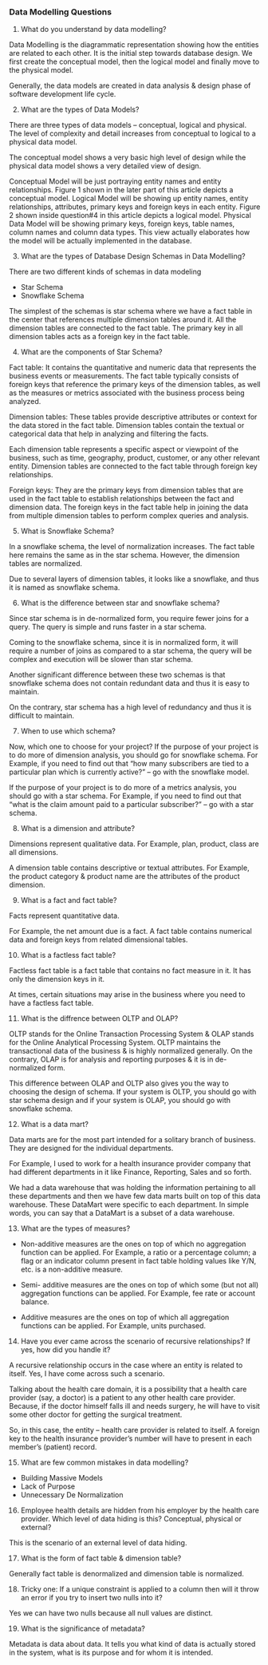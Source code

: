 ### Data Modelling Questions

1. What do you understand by data modelling?

Data Modelling is the diagrammatic representation showing how the entities are related to each other. It is the initial step towards database design. We first create the conceptual model, then the logical model and finally move to the physical model.

Generally, the data models are created in data analysis & design phase of software development life cycle.

2. What are the types of Data Models?

There are three types of data models – conceptual, logical and physical. The level of complexity and detail increases from conceptual to logical to a physical data model.

The conceptual model shows a very basic high level of design while the physical data model shows a very detailed view of design.

Conceptual Model will be just portraying entity names and entity relationships. Figure 1 shown in the later part of this article depicts a conceptual model.
Logical Model will be showing up entity names, entity relationships, attributes, primary keys and foreign keys in each entity. Figure 2 shown inside question#4 in this article depicts a logical model.
Physical Data Model will be showing primary keys, foreign keys, table names, column names and column data types. This view actually elaborates how the model will be actually implemented in the database.

3. What are the types of Database Design Schemas in Data Modelling?

There are two different kinds of schemas in data modeling

- Star Schema
- Snowflake Schema

The simplest of the schemas is star schema where we have a fact table in the center that references multiple dimension tables around it. All the dimension tables are connected to the fact table. The primary key in all dimension tables acts as a foreign key in the fact table.

4. What are the components of Star Schema?

Fact table: It contains the quantitative and numeric data that represents the business events or measurements. The fact table typically consists of foreign keys that reference the primary keys of the dimension tables, as well as the measures or metrics associated with the business process being analyzed.

Dimension tables: These tables provide descriptive attributes or context for the data stored in the fact table. Dimension tables contain the textual or categorical data that help in analyzing and filtering the facts. 

Each dimension table represents a specific aspect or viewpoint of the business, such as time, geography, product, customer, or any other relevant entity. Dimension tables are connected to the fact table through foreign key relationships.

Foreign keys: They are the primary keys from dimension tables that are used in the fact table to establish relationships between the fact and dimension data. The foreign keys in the fact table help in joining the data from multiple dimension tables to perform complex queries and analysis.

5. What is Snowflake Schema?

In a snowflake schema, the level of normalization increases. The fact table here remains the same as in the star schema. However, the dimension tables are normalized. 

Due to several layers of dimension tables, it looks like a snowflake, and thus it is named as snowflake schema.

6. What is the difference between star and snowflake schema?

Since star schema is in de-normalized form, you require fewer joins for a query. The query is simple and runs faster in a star schema. 

Coming to the snowflake schema, since it is in normalized form, it will require a number of joins as compared to a star schema, the query will be complex and execution will be slower than star schema.

Another significant difference between these two schemas is that snowflake schema does not contain redundant data and thus it is easy to maintain. 

On the contrary, star schema has a high level of redundancy and thus it is difficult to maintain.

7. When to use which schema?

Now, which one to choose for your project? If the purpose of your project is to do more of dimension analysis, you should go for snowflake schema. For Example, if you need to find out that “how many subscribers are tied to a particular plan which is currently active?” – go with the snowflake model.

If the purpose of your project is to do more of a metrics analysis, you should go with a star schema. For Example, if you need to find out that “what is the claim amount paid to a particular subscriber?” – go with a star schema.

8. What is a dimension and attribute?

Dimensions represent qualitative data. For Example, plan, product, class are all dimensions.

A dimension table contains descriptive or textual attributes. For Example, the product category & product name are the attributes of the product dimension.

9. What is a fact and fact table?

Facts represent quantitative data.

For Example, the net amount due is a fact. A fact table contains numerical data and foreign keys from related dimensional tables.

10. What is a factless fact table?

Factless fact table is a fact table that contains no fact measure in it. It has only the dimension keys in it.

At times, certain situations may arise in the business where you need to have a factless fact table.

11. What is the diffrence between OLTP and OLAP?

OLTP stands for the Online Transaction Processing System & OLAP stands for the Online Analytical Processing System. OLTP maintains the transactional data of the business & is highly normalized generally. On the contrary, OLAP is for analysis and reporting purposes & it is in de-normalized form.

This difference between OLAP and OLTP also gives you the way to choosing the design of schema. If your system is OLTP, you should go with star schema design and if your system is OLAP, you should go with snowflake schema.

12. What is a data mart?

Data marts are for the most part intended for a solitary branch of business. They are designed for the individual departments.

For Example, I used to work for a health insurance provider company that had different departments in it like Finance, Reporting, Sales and so forth.

We had a data warehouse that was holding the information pertaining to all these departments and then we have few data marts built on top of this data warehouse. These DataMart were specific to each department. In simple words, you can say that a DataMart is a subset of a data warehouse.

13. What are the types of measures?

- Non-additive measures are the ones on top of which no aggregation function can be applied. For Example, a ratio or a percentage column; a flag or an indicator column present in fact table holding values like Y/N, etc. is a non-additive measure.

- Semi- additive measures are the ones on top of which some (but not all) aggregation functions can be applied. For Example, fee rate or account balance.

- Additive measures are the ones on top of which all aggregation functions can be applied. For Example, units purchased.

14. Have you ever came across the scenario of recursive relationships? If yes, how did you handle it?

A recursive relationship occurs in the case where an entity is related to itself. Yes, I have come across such a scenario.

Talking about the health care domain, it is a possibility that a health care provider (say, a doctor) is a patient to any other health care provider. Because, if the doctor himself falls ill and needs surgery, he will have to visit some other doctor for getting the surgical treatment.

So, in this case, the entity – health care provider is related to itself. A foreign key to the health insurance provider’s number will have to present in each member’s (patient) record.

15. What are few common mistakes in data modelling?

- Building Massive Models
- Lack of Purpose
- Unnecessary De Normalization

16. Employee health details are hidden from his employer by the health care provider. Which level of data hiding is this? Conceptual, physical or external?

This is the scenario of an external level of data hiding.

17. What is the form of fact table & dimension table?

Generally fact table is denormalized and dimension table is normalized.

18. Tricky one:  If a unique constraint is applied to a column then will it throw an error if you try to insert two nulls into it?

Yes we can have two nulls because all null values are distinct.

19. What is the significance of metadata?

Metadata is data about data. It tells you what kind of data is actually stored in the system, what is its purpose and for whom it is intended.


